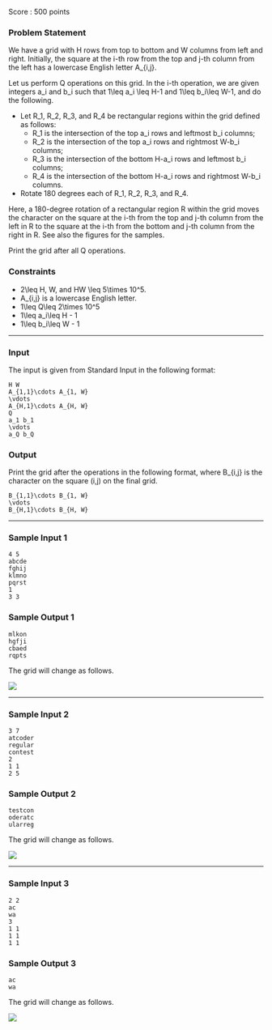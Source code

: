 Score : 500 points

### Problem Statement

We have a grid with H rows from top to bottom and W columns from left and right. Initially, the square at the i-th row from the top and j-th column from the left has a lowercase English letter A\_{i,j}.

Let us perform Q operations on this grid. In the i-th operation, we are given integers a\_i and b\_i such that 1\leq a\_i \leq H-1 and 1\leq b\_i\leq W-1, and do the following.

* Let R\_1, R\_2, R\_3, and R\_4 be rectangular regions within the grid defined as follows:
  + R\_1 is the intersection of the top a\_i rows and leftmost b\_i columns;
  + R\_2 is the intersection of the top a\_i rows and rightmost W-b\_i columns;
  + R\_3 is the intersection of the bottom H-a\_i rows and leftmost b\_i columns;
  + R\_4 is the intersection of the bottom H-a\_i rows and rightmost W-b\_i columns.
* Rotate 180 degrees each of R\_1, R\_2, R\_3, and R\_4.

Here, a 180-degree rotation of a rectangular region R within the grid moves the character on the square at the i-th from the top and j-th column from the left in R to the square at the i-th from the bottom and j-th column from the right in R. See also the figures for the samples.

Print the grid after all Q operations.

### Constraints

* 2\leq H, W, and HW \leq 5\times 10^5.
* A\_{i,j} is a lowercase English letter.
* 1\leq Q\leq 2\times 10^5
* 1\leq a\_i\leq H - 1
* 1\leq b\_i\leq W - 1

---

### Input

The input is given from Standard Input in the following format:

```
H W
A_{1,1}\cdots A_{1, W}
\vdots
A_{H,1}\cdots A_{H, W}
Q
a_1 b_1
\vdots
a_Q b_Q
```

### Output

Print the grid after the operations in the following format, where B\_{i,j} is the character on the square (i,j) on the final grid.

```
B_{1,1}\cdots B_{1, W}
\vdots
B_{H,1}\cdots B_{H, W}
```

---

### Sample Input 1

```
4 5
abcde
fghij
klmno
pqrst
1
3 3
```

### Sample Output 1

```
mlkon
hgfji
cbaed
rqpts
```

The grid will change as follows.

![](https://img.atcoder.jp/arc153/5503f0a5f92e488238556b943aa1d6b7.png)

---

### Sample Input 2

```
3 7
atcoder
regular
contest
2
1 1
2 5
```

### Sample Output 2

```
testcon
oderatc
ularreg
```

The grid will change as follows.

![](https://img.atcoder.jp/arc153/353f0b30a9561e38967fb3aedf5767c5.png)

---

### Sample Input 3

```
2 2
ac
wa
3
1 1
1 1
1 1
```

### Sample Output 3

```
ac
wa
```

The grid will change as follows.

![](https://img.atcoder.jp/arc153/655a0ac98f0625e806f6abc97853a437.png)